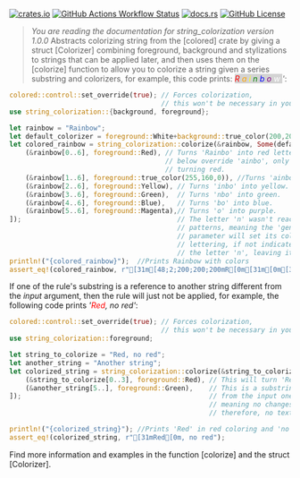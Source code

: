 [![crates.io](https://img.shields.io/crates/v/string_colorization.svg)](https://crates.io/crates/string_colorization)
[![GitHub Actions Workflow Status](https://img.shields.io/github/actions/workflow/status/JorgeRicoVivas/string_colorization/rust.yml)](https://github.com/JorgeRicoVivas/string_colorization/actions)
[![docs.rs](https://img.shields.io/docsrs/string_colorization)](https://docs.rs/string_colorization/latest/string_colorization/)
[![GitHub License](https://img.shields.io/github/license/JorgeRicoVivas/string_colorization)](https://github.com/JorgeRicoVivas/string_colorization?tab=CC0-1.0-1-ov-file)

> *You are reading the documentation for string_colorization version 1.0.0*
Abstracts colorizing string from the [colored] crate by giving a struct [Colorizer] combining
foreground, background and stylizations to strings that can be applied later, and then uses them
on the [colorize] function to allow you to colorize a string given a series substring and
colorizers, for example, this code prints:
*<span style="background-color:lightgray">
<span style="color:red">R</span>
<span style="color:orange">a</span>
<span style="color:yellow">i</span>
<span style="color:green">n</span>
<span style="color:blue">b</span>
<span style="color:purple">o</span>
<span style="color:white">w</span>
</span>'*:
``` rust
colored::control::set_override(true); // Forces colorization,
                                      // this won't be necessary in your code.
use string_colorization::{background, foreground};

let rainbow = "Rainbow";
let default_colorizer = foreground::White+background::true_color(200,200,200);
let colored_rainbow = string_colorization::colorize(&rainbow, Some(default_colorizer), [
    (&rainbow[0..6], foreground::Red), // Turns 'Rainbo' into red letter, but since the rules
                                       // below override 'ainbo', only the 'R' results in
                                       // turning red.
    (&rainbow[1..6], foreground::true_color(255,160,0)), //Turns 'ainbo' into orange letters.
    (&rainbow[2..6], foreground::Yellow), // Turns 'inbo' into yellow.
    (&rainbow[3..6], foreground::Green),  // Turns 'nbo' into green.
    (&rainbow[4..6], foreground::Blue),   // Turns 'bo' into blue.
    (&rainbow[5..6], foreground::Magenta),// Turns 'o' into purple.
]);                                       // The letter 'n' wasn't reached by any of the other
                                          // patterns, meaning the 'general_colorization'
                                          // parameter will set its color, in this case, a white
                                          // lettering, if not indicated, it wouldn't colorize
                                          // the letter 'n', leaving it as plain.
println!("{colored_rainbow}");  //Prints Rainbow with colors
assert_eq!(colored_rainbow, r"[31m[48;2;200;200;200mR[0m[31m[0m[38;2;255;160;0m[48;2;200;200;200ma[0m[38;2;255;160;0m[0m[33m[48;2;200;200;200mi[0m[33m[0m[32m[48;2;200;200;200mn[0m[32m[0m[34m[48;2;200;200;200mb[0m[34m[0m[35m[48;2;200;200;200mo[0m[35m[0m[37m[48;2;200;200;200mw[0m[37m[0m");
```

If one of the rule's substring is a reference to another string different
from the *input* argument, then the rule will just not be applied, for example, the following
code prints *'<span style="color:red">Red</span>, no red'*:

``` rust
colored::control::set_override(true); // Forces colorization,
                                      // this won't be necessary in your code.
use string_colorization::foreground;

let string_to_colorize = "Red, no red";
let another_string = "Another string";
let colorized_string = string_colorization::colorize(&string_to_colorize, None, [
    (&string_to_colorize[0..3], foreground::Red), // This will turn 'Red' into red lettering
    (&another_string[5..], foreground::Green),    // This is a substring to a different string
]);                                               // from the input one (string_to_colorize),
                                                  // meaning no changes will be applied, and
                                                  // therefore, no text will turn green.

println!("{colorized_string}"); //Prints 'Red' in red coloring and 'no red' without color.
assert_eq!(colorized_string, r"[31mRed[0m, no red");
```

Find more information and examples in the function [colorize] and the struct [Colorizer].